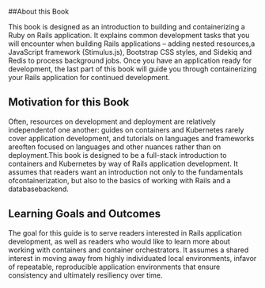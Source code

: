 ##About this Book

This book is designed as an introduction to building and containerizing a Ruby on Rails application. It explains common development tasks that you will encounter when building Rails applications – adding nested resources,a  JavaScript framework (Stimulus.js), Bootstrap CSS  styles, and  Sidekiq and Redis to process background jobs. Once you have an application ready for  development, the  last  part  of  this  book will  guide you  through containerizing your Rails application for continued development. 

## Motivation for this Book

Often, resources on development and deployment are relatively independentof  one  another:  guides on  containers and  Kubernetes rarely cover application development, and  tutorials on  languages and  frameworks areoften focused on languages and other nuances rather than on deployment.This book is  designed to  be  a  full-stack introduction to  containers and Kubernetes by  way  of  Rails application development. It  assumes that readers want an  introduction not  only to  the  fundamentals ofcontainerization, but also to the basics of working with Rails and a databasebackend.

## Learning Goals and Outcomes

The goal for this guide is to serve readers interested in Rails application development, as  well as  readers who would like  to  learn more about working with containers and container orchestrators. It assumes a shared interest in moving away from highly individuated local environments, infavor of  repeatable, reproducible application environments that  ensure consistency and ultimately resiliency over time.
